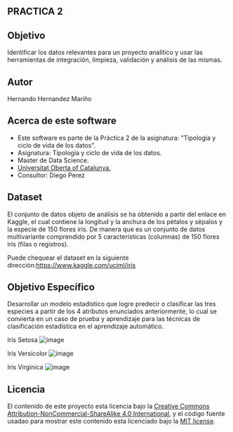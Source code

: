 ## PRACTICA 2 

## Objetivo

Identificar los datos relevantes para un proyecto analítico y usar las herramientas de integración, limpieza, validación y análisis de las mismas.

## Autor

Hernando Hernandez Mariño

## Acerca de este software

* Este software es parte de la Práctica 2 de la asignatura: "Tipologia y ciclo de vida de los datos".
* Asignatura: Tipologia y ciclo de vida de los datos.
* Master de Data Science.
* [Universitat Oberta of Catalunya.](http://www.uoc.edu/portal/ca/index.html)
* Consultor: Diego Perez

## Dataset

El conjunto de datos objeto de análisis se ha obtenido a partir del enlace en Kaggle, el cual contiene la longitud y la anchura de los pétalos y sépalos y la especie de 150 flores iris. De manera que es un conjunto de datos multivariante comprendido por 5 características (columnas) de 150 flores iris (filas o registros). 

Puede chequear el dataset en la siguiente dirección:https://www.kaggle.com/uciml/iris

## Objetivo Específico

Desarrollar un modelo estadístico que logre predecir o clasificar las tres especies a partir de los 4 atributos enunciados anteriormente, lo cual se convierta en un caso de prueba y aprendizaje para las técnicas de clasificación estadística en el aprendizaje automático.

Iris Setosa
![image](https://upload.wikimedia.org/wikipedia/commons/thumb/5/56/Kosaciec_szczecinkowaty_Iris_setosa.jpg/220px-Kosaciec_szczecinkowaty_Iris_setosa.jpg)

Iris Versicolor
![image](https://upload.wikimedia.org/wikipedia/commons/thumb/4/41/Iris_versicolor_3.jpg/220px-Iris_versicolor_3.jpg)

Iris Virginica
![image](https://commons.wikimedia.org/wiki/File:Iris_virginica.jpg)

## Licencia

El contenido de este proyecto esta licencia bajo la [Creative Commons Attribution-NonCommercial-ShareAlike 4.0 International](https://creativecommons.org/licenses/by-nc-sa/4.0/), 
y el código fuente usadao para mostrar este contenido esta licenciado bajo la  [MIT license](http://opensource.org/licenses/mit-license.php).
